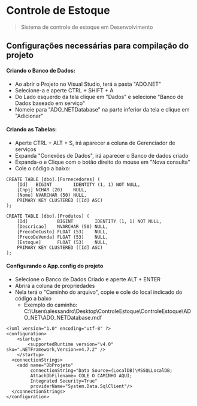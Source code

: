 #                Controle de Estoque
> Sistema de controle de estoque em Desenvolvimento

## Configurações necessárias para compilação do projeto

#### Criando o Banco de Dados:
* Ao abrir o Projeto no Visual Studio, terá a pasta "ADO.NET"
* Selecione-a e aperte CTRL + SHIFT + A
* Do Lado esquerdo da tela clique em "Dados" e selecione "Banco de Dados baseado em serviço"
* Nomeie para "ADO_NETDatabase" na parte inferior da tela e clique em "Adicionar"

#### Criando as Tabelas:
* Aperte CTRL + ALT + S, irá aparecer a coluna de Gerenciador de serviços
* Expanda "Conexões de Dados", irá aparecer o Banco de dados criado
* Expanda-o e Clique com o botão direito do mouse em "Nova consulta"
* Cole o código a baixo:

```
CREATE TABLE [dbo].[Fornecedores] (
    [Id]   BIGINT        IDENTITY (1, 1) NOT NULL,
    [Cnpj] NCHAR (20)    NULL,
    [Nome] NVARCHAR (50) NULL,
    PRIMARY KEY CLUSTERED ([Id] ASC)
);

CREATE TABLE [dbo].[Produtos] (
    [Id]           BIGINT        IDENTITY (1, 1) NOT NULL,
    [Descricao]    NVARCHAR (50) NULL,
    [PrecoDeCusto] FLOAT (53)    NULL,
    [PrecoDeVenda] FLOAT (53)    NULL,
    [Estoque]      FLOAT (53)    NULL,
    PRIMARY KEY CLUSTERED ([Id] ASC)
);
```
#### Configurando o App.config do projeto
* Selecione o Banco de Dados Criado e aperte ALT + ENTER
* Abrirá a coluna de propriedades
* Nela terá o "Caminho do arquivo", copie e cole do local indicado do código a baixo
  * Exemplo do caminho: C:\Users\alessandro\Desktop\ControleEstoque\ControleEstoque\ADO_NET\ADO_NETDatabase.mdf
```
<?xml version="1.0" encoding="utf-8" ?>
<configuration>
    <startup> 
        <supportedRuntime version="v4.0" sku=".NETFramework,Version=v4.7.2" />
    </startup>
  <connectionStrings>
    <add name="DbProjeto"
         connectionString="Data Source=(LocalDB)\MSSQLLocalDB;
         AttachDbFilename= COLE O CAMINHO AQUI;
         Integrated Security=True"
         providerName="System.Data.SqlClient"/>
  </connectionStrings>
</configuration>

```
